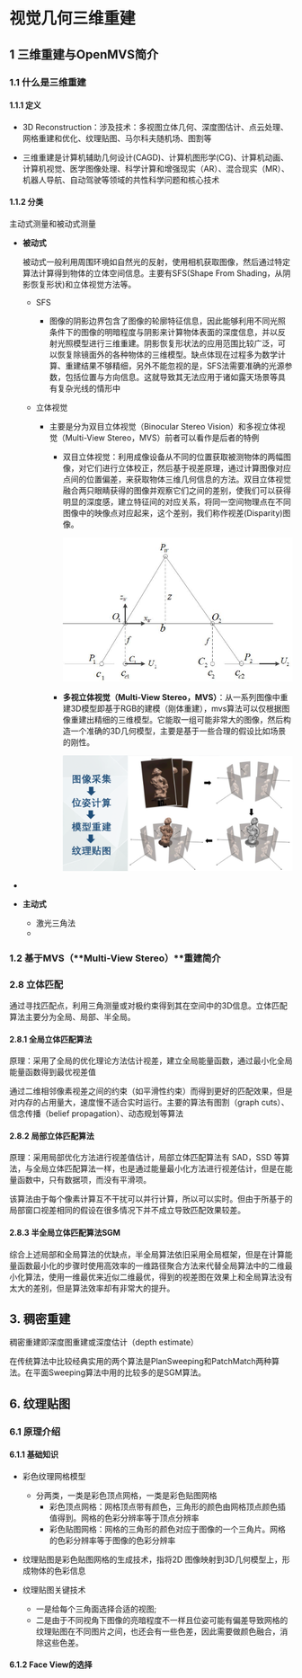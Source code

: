 # 视觉几何三维重建

## 1 三维重建与OpenMVS简介

### 1.1  **什么是三维重建**

#### 1.1.1 定义

- 3D Reconstruction：涉及技术：多视图立体几何、深度图估计、点云处理、网格重建和优化、纹理贴图、马尔科夫随机场、图割等

- 三维重建是计算机辅助几何设计(CAGD)、计算机图形学(CG)、计算机动画、计算机视觉、医学图像处理、科学计算和增强现实（AR）、混合现实（MR）、机器人导航、自动驾驶等领域的共性科学问题和核心技术

#### 1.1.2 分类

主动式测量和被动式测量

- **被动式**

  被动式一般利用周围环境如自然光的反射，使用相机获取图像，然后通过特定算法计算得到物体的立体空间信息。主要有SFS(Shape From Shading，从阴影恢复形状)和立体视觉方法等。

  - SFS

    - 图像的阴影边界包含了图像的轮廓特征信息，因此能够利用不同光照条件下的图像的明暗程度与阴影来计算物体表面的深度信息，并以反射光照模型进行三维重建。阴影恢复形状法的应用范围比较广泛，可以恢复除镜面外的各种物体的三维模型。缺点体现在过程多为数学计算、重建结果不够精细，另外不能忽视的是，SFS法需要准确的光源参数，包括位置与方向信息。这就导致其无法应用于诸如露天场景等具有复杂光线的情形中

  - 立体视觉

    - 主要是分为双目立体视觉（Binocular Stereo Vision）和多视立体视觉（Multi-View Stereo，MVS）前者可以看作是后者的特例

      - 双目立体视觉：利用成像设备从不同的位置获取被测物体的两幅图像，对它们进行立体校正，然后基于视差原理，通过计算图像对应点间的位置偏差，来获取物体三维几何信息的方法。双目立体视觉融合两只眼睛获得的图像并观察它们之间的差别，使我们可以获得明显的深度感，建立特征间的对应关系，将同一空间物理点在不同图像中的映像点对应起来，这个差别，我们称作视差(Disparity)图像。

        ![image-20220405000230255](assets/三维重建与OpenMVS/image-20220405000230255.png)

      - **多视立体视觉（****Multi-View Stereo****，****MVS****）**：从一系列图像中重建3D模型即基于RGB的建模（刚体重建），mvs算法可以仅根据图像重建出精细的三维模型。它能取一组可能非常大的图像，然后构造一个准确的3D几何模型，主要是基于一些合理的假设比如场景的刚性。

        ![image-20220405000424163](assets/三维重建与OpenMVS/image-20220405000424163.png)

- 
- **主动式**
  - 激光三角法
  - 

### 1.2 基于**MVS**（**Multi-View Stereo）**重建简介

### **2.8** **立体匹配**

通过寻找匹配点，利用三角测量或对极约束得到其在空间中的3D信息。立体匹配算法主要分为全局、局部、半全局。

#### **2.8.1** **全局立体匹配算法**

原理：采用了全局的优化理论方法估计视差，建立全局能量函数，通过最小化全局能量函数得到最优视差值

通过二维相邻像素视差之间的约束（如平滑性约束）而得到更好的匹配效果，但是对内存的占用量大，速度慢不适合实时运行。主要的算法有图割（graph cuts）、信念传播（belief propagation）、动态规划等算法

#### **2.8.2** **局部立体匹配算法**

原理：采用局部优化方法进行视差值估计，局部立体匹配算法有 SAD，SSD 等算法，与全局立体匹配算法一样，也是通过能量最小化方法进行视差估计，但是在能量函数中，只有数据项，而没有平滑项。

该算法由于每个像素计算互不干扰可以并行计算，所以可以实时。但由于所基于的局部窗口视差相同的假设在很多情况下并不成立导致匹配效果较差。

#### **2.8.3** **半全局立体匹配算法SGM**

综合上述局部和全局算法的优缺点，半全局算法依旧采用全局框架，但是在计算能量函数最小化的步骤时使用高效率的一维路径聚合方法来代替全局算法中的二维最小化算法，使用一维最优来近似二维最优，得到的视差图在效果上和全局算法没有太大的差别，但是算法效率却有非常大的提升。

## **3.** **稠密重建**

稠密重建即深度图重建或深度估计（depth estimate）

在传统算法中比较经典实用的两个算法是PlanSweeping和PatchMatch两种算法。在平面Sweeping算法中用的比较多的是SGM算法。

## **6.** **纹理贴图**

### **6.1** **原理介绍**

#### **6.1.1** **基础知识**

- 彩色纹理网格模型
  - 分两类，一类是彩色顶点网格，一类是彩色贴图网格
    - 彩色顶点网格：网格顶点带有颜色，三角形的颜色由网格顶点颜色插值得到。网格的色彩分辨率等于顶点分辨率
    - 彩色贴图网格：网格的三角形的颜色对应于图像的一个三角片。网格的色彩分辨率等于图像的色彩分辨率

- 纹理贴图是彩色贴图网格的生成技术，指将2D 图像映射到3D几何模型上，形成物体的色彩信息

- 纹理贴图关键技术
  - 一是给每个三角面选择合适的视图;
  - 二是由于不同视角下图像的亮暗程度不一样且位姿可能有偏差导致网格的纹理贴图在不同图片之间，也还会有一些色差，因此需要做颜色融合，消除这些色差。

#### **6.1.2 Face View**的选择



